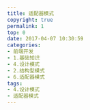 ```yaml
---
title: 适配器模式
copyright: true
permalink: 1
top: 0
date: 2017-04-07 10:30:59
categories:
- 前端开发
- 1.基础知识
- 4.设计模式
- 2.结构型模式
- 6.适配器模式
tags:
- 4.设计模式
- 适配器模式
---
```

